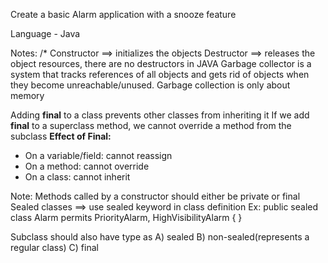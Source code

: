 Create a basic Alarm application with a snooze feature

Language - Java

Notes:
/*
Constructor ==> initializes the objects
Destructor  ==> releases the object resources, there are no destructors in JAVA
Garbage collector is a system that tracks references of all objects and gets rid of objects
when they become unreachable/unused.
Garbage collection is only about memory


Adding **final** to a class prevents other classes from inheriting it
If we add **final** to a superclass method, we cannot override a method from the subclass
**Effect of Final:**
* On a variable/field: cannot reassign
* On a method: cannot override
* On a class: cannot inherit


Note:
Methods called by a constructor should either be private or final
Sealed classes ==> use sealed keyword in class definition
Ex: public sealed class Alarm permits PriorityAlarm, HighVisibilityAlarm { }

Subclass should also have type as
A) sealed B) non-sealed(represents a regular class) C) final 